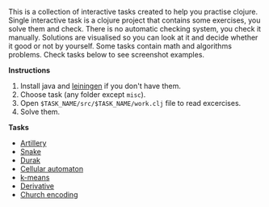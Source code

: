 This is a collection of interactive tasks created to help you practise clojure. Single interactive task is a clojure project that contains some exercises, you solve them and check. There is no automatic checking system, you check it manually. Solutions are visualised so you can look at it and decide whether it good or not by yourself. Some tasks contain math and algorithms problems. Check tasks below to see screenshot examples.

**Instructions**

1. Install java and [leiningen](https://github.com/technomancy/leiningen) if you don't have them.
2. Choose task (any folder except `misc`).
3. Open `$TASK_NAME/src/$TASK_NAME/work.clj` file to read excercises.
4. Solve them.

**Tasks**
* [Artillery](https://github.com/nbeloglazov/clojure-interactive-tasks/tree/master/1_artillery)
* [Snake](https://github.com/nbeloglazov/clojure-interactive-tasks/tree/master/2_snake)
* [Durak](https://github.com/nbeloglazov/clojure-interactive-tasks/tree/master/3_durak)
* [Cellular automaton](https://github.com/nbeloglazov/clojure-interactive-tasks/tree/master/4_cellular_automaton)
* [k-means](https://github.com/nbeloglazov/clojure-interactive-tasks/tree/master/5_k_means)
* [Derivative](https://github.com/nbeloglazov/clojure-interactive-tasks/tree/master/6_derivative)
* [Church encoding](https://github.com/nbeloglazov/clojure-interactive-tasks/tree/master/7_church_encoding)
